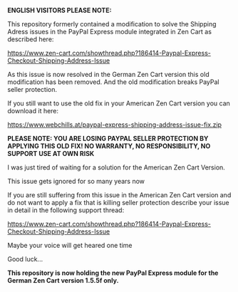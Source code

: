 **ENGLISH VISITORS PLEASE NOTE:**

This repository formerly contained a modification to solve the Shipping Adress issues in the PayPal Express module integrated in Zen Cart as described here: 

https://www.zen-cart.com/showthread.php?186414-Paypal-Express-Checkout-Shipping-Address-Issue

As this issue is now resolved in the German Zen Cart version this old modification has been removed.
And the old modification breaks PayPal seller protection.

If you still want to use the old fix in your American Zen Cart version you can download it here:

https://www.webchills.at/paypal-express-shipping-address-issue-fix.zip

**PLEASE NOTE:
YOU ARE LOSING PAYPAL SELLER PROTECTION BY APPLYING THIS OLD FIX!
NO WARRANTY, NO RESPONSIBILITY, NO SUPPORT
USE AT OWN RISK**

I was just tired of waiting for a solution for the American Zen Cart Version.

This issue gets ignored for so many years now

If you are still suffering from this issue in the American Zen Cart version and do not want to apply a fix that is killing seller protection describe your issue in detail in the following support thread:

https://www.zen-cart.com/showthread.php?186414-Paypal-Express-Checkout-Shipping-Address-Issue

Maybe your voice will get heared one time

Good luck...

**This repository is now holding the new PayPal Express module for the German Zen Cart version 1.5.5f only.**

